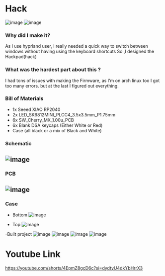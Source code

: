# Hack
![image](images/img.png)
![image](images/4.jpeg)
### Why did I make it?
As I use hyprland user, I really needed a quick way to switch between windows without having using the keyboard shortcuts So ,I designed the Hackpad(hack)

### What was the hardest part about this ?
I had tons of issues with making the Firmware, as I'm on arch linux too I got too many errors. but at the last I figured out everything.

### Bill of Materials
 - 1x Seeed XIAO RP2040
 - 2x LED_SK6812MINI_PLCC4_3.5x3.5mm_P1.75mm
 - 6x SW_Cherry_MX_1.00u_PCB
 - 6x Blank DSA keycaps (Either White or Red)
 - Case (all black or a mix of Black and White)

### Schematic
![image](images/sch.png)
---

### PCB 
![image](images/pcb.png)
---

### Case
- Bottom
![image](images/bot.png)

- Top
![image](images/top.png)

-Built project
![image](images/1.jpeg)
![image](images/2.jpeg)
![image](images/3.jpeg)
![image](images/3.jpeg)

# Youtube Link
https://youtube.com/shorts/4EpmZ8gcD6c?si=dydtyU4dkYbHrrX3

